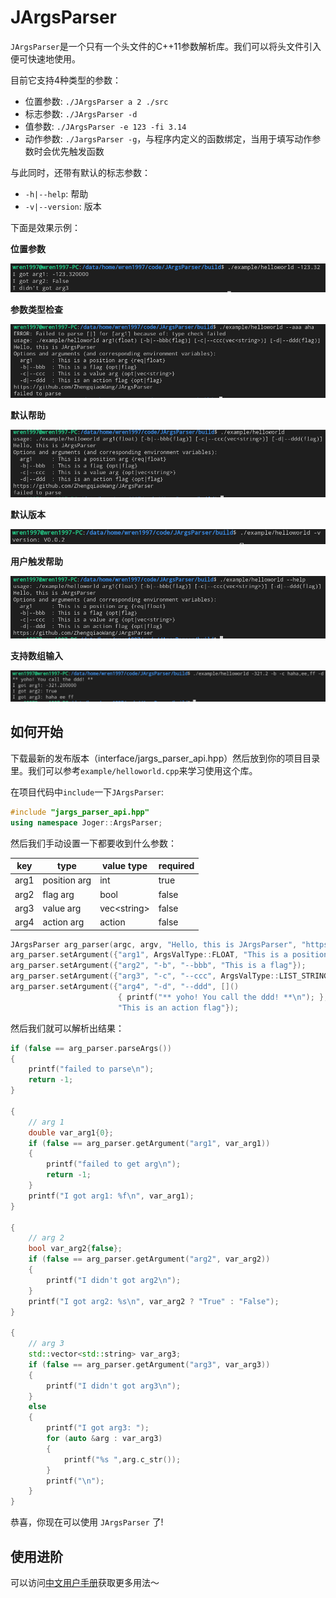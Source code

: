 # JArgsParser

`JArgsParser`是一个只有一个头文件的C++11参数解析库。我们可以将头文件引入便可快速地使用。

目前它支持4种类型的参数：

- 位置参数: `./JArgsParser a 2 ./src`
- 标志参数: `./JArgsParser -d`
- 值参数: `./JArgsParser -e 123 -fi 3.14`
- 动作参数: `./JargsParser -g`，与程序内定义的函数绑定，当用于填写动作参数时会优先触发函数

与此同时，还带有默认的标志参数：

- `-h|--help`: 帮助
- `-v|--version`: 版本

下面是效果示例：

**位置参数**

![position_args](assets/position_args.png)

**参数类型检查**

![type check](assets/type_check.png)

**默认帮助**

![default help](assets/default_help.png)

**默认版本**

![default version](assets/default_version.png)

**用户触发帮助**

![call help](assets/call_help.png)

**支持数组输入**

![array input](assets/allow_array_input.png)


## 如何开始

下载最新的发布版本（interface/jargs_parser_api.hpp）然后放到你的项目目录里。我们可以参考`example/helloworld.cpp`来学习使用这个库。

在项目代码中`include`一下`JArgsParser`:

```c++
#include "jargs_parser_api.hpp"
using namespace Joger::ArgsParser;
```

然后我们手动设置一下都要收到什么参数：

| key | type         | value type    | required |
| --- | ------------ | ------------- | -------- |
| arg1   | position arg | int           | true     |
| arg2   | flag arg | bool         | false     |
| arg3   | value arg | vec\<string\>        | false     |
| arg4   | action arg     | action          | false    |

```c++
JArgsParser arg_parser(argc, argv, "Hello, this is JArgsParser", "https://github.com/ZhengqiaoWang/JArgsParser", "V0.0.2");
arg_parser.setArgument({"arg1", ArgsValType::FLOAT, "This is a position arg"});
arg_parser.setArgument({"arg2", "-b", "--bbb", "This is a flag"});
arg_parser.setArgument({"arg3", "-c", "--ccc", ArgsValType::LIST_STRING, "This is a value arg", false});
arg_parser.setArgument({"arg4", "-d", "--ddd", []()
                        { printf("** yoho! You call the ddd! **\n"); },
                        "This is an action flag"});
```

然后我们就可以解析出结果：

```c++
if (false == arg_parser.parseArgs())
{
    printf("failed to parse\n");
    return -1;
}

{
    // arg 1
    double var_arg1{0};
    if (false == arg_parser.getArgument("arg1", var_arg1))
    {
        printf("failed to get arg\n");
        return -1;
    }
    printf("I got arg1: %f\n", var_arg1);
}

{
    // arg 2
    bool var_arg2{false};
    if (false == arg_parser.getArgument("arg2", var_arg2))
    {
        printf("I didn't got arg2\n");
    }
    printf("I got arg2: %s\n", var_arg2 ? "True" : "False");
}

{
    // arg 3
    std::vector<std::string> var_arg3;
    if (false == arg_parser.getArgument("arg3", var_arg3))
    {
        printf("I didn't got arg3\n");
    }
    else
    {
        printf("I got arg3: ");
        for (auto &arg : var_arg3)
        {
            printf("%s ",arg.c_str());
        }
        printf("\n");
    }
}
```

恭喜，你现在可以使用 `JArgsParser` 了!

## 使用进阶

可以访问[中文用户手册](doc/user_guide_zhCN.md)获取更多用法～
